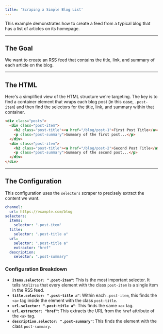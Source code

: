 ```yaml
---
title: 'Scraping a Simple Blog List'
---
```



This example demonstrates how to create a feed from a typical blog that has a list of articles on its homepage.

---

## The Goal

We want to create an RSS feed that contains the title, link, and summary of each article on the blog.

---

## The HTML

Here's a simplified view of the HTML structure we're targeting. The key is to find a container element that wraps each blog post (in this case, `.post-item`) and then find the selectors for the title, link, and summary within that container.

```html
<div class="posts">
  <div class="post-item">
    <h2 class="post-title"><a href="/blog/post-1">First Post Title</a></h2>
    <p class="post-summary">Summary of the first post...</p>
  </div>
  <div class="post-item">
    <h2 class="post-title"><a href="/blog/post-2">Second Post Title</a></h2>
    <p class="post-summary">Summary of the second post...</p>
  </div>
</div>
```

---

## The Configuration

This configuration uses the `selectors` scraper to precisely extract the content we want.

```yaml
channel:
  url: https://example.com/blog
selectors:
  items:
    selector: ".post-item"
  title:
    selector: ".post-title a"
  url:
    selector: ".post-title a"
    extractor: "href"
  description:
    selector: ".post-summary"
```

### Configuration Breakdown

- **`items.selector: ".post-item"`**: This is the most important selector. It tells `html2rss` that every element with the class `post-item` is a single item in the RSS feed.
- **`title.selector: ".post-title a"`**: Within each `.post-item`, this finds the `<a>` tag inside the element with the class `post-title`.
- **`url.selector: ".post-title a"`**: This finds the same `<a>` tag.
- **`url.extractor: "href"`**: This extracts the URL from the `href` attribute of the `<a>` tag.
- **`description.selector: ".post-summary"`**: This finds the element with the class `post-summary`.
